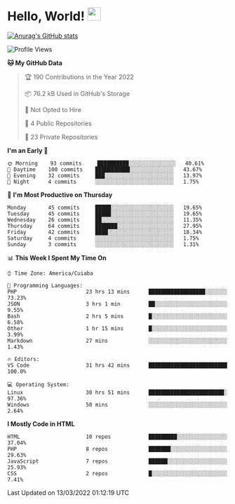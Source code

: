 
# Hello, World! <img src="https://raw.githubusercontent.com/MartinHeinz/MartinHeinz/master/wave.gif" width="30px">

[![Anurag's GitHub stats](https://github-readme-stats.vercel.app/api?username=ilismarque&count_private=true&show_icons=true&theme=dracula)](https://github.com/anuraghazra/github-readme-stats)

<!--START_SECTION:waka-->
![Profile Views](http://img.shields.io/badge/Profile%20Views-0-blue)

**🐱 My GitHub Data** 

> 🏆 190 Contributions in the Year 2022
 > 
> 📦 76.2 kB Used in GitHub's Storage 
 > 
> 🚫 Not Opted to Hire
 > 
> 📜 4 Public Repositories 
 > 
> 🔑 23 Private Repositories  
 > 
**I'm an Early 🐤** 

```text
🌞 Morning    93 commits     ██████████░░░░░░░░░░░░░░░   40.61% 
🌆 Daytime    100 commits    ███████████░░░░░░░░░░░░░░   43.67% 
🌃 Evening    32 commits     ███░░░░░░░░░░░░░░░░░░░░░░   13.97% 
🌙 Night      4 commits      ░░░░░░░░░░░░░░░░░░░░░░░░░   1.75%

```
📅 **I'm Most Productive on Thursday** 

```text
Monday       45 commits     █████░░░░░░░░░░░░░░░░░░░░   19.65% 
Tuesday      45 commits     █████░░░░░░░░░░░░░░░░░░░░   19.65% 
Wednesday    26 commits     ██░░░░░░░░░░░░░░░░░░░░░░░   11.35% 
Thursday     64 commits     ███████░░░░░░░░░░░░░░░░░░   27.95% 
Friday       42 commits     ████░░░░░░░░░░░░░░░░░░░░░   18.34% 
Saturday     4 commits      ░░░░░░░░░░░░░░░░░░░░░░░░░   1.75% 
Sunday       3 commits      ░░░░░░░░░░░░░░░░░░░░░░░░░   1.31%

```


📊 **This Week I Spent My Time On** 

```text
⌚︎ Time Zone: America/Cuiaba

💬 Programming Languages: 
PHP                      23 hrs 13 mins      ██████████████████░░░░░░░   73.23% 
JSON                     3 hrs 1 min         ██░░░░░░░░░░░░░░░░░░░░░░░   9.55% 
Bash                     2 hrs 5 mins        █░░░░░░░░░░░░░░░░░░░░░░░░   6.58% 
Other                    1 hr 15 mins        █░░░░░░░░░░░░░░░░░░░░░░░░   3.99% 
Markdown                 27 mins             ░░░░░░░░░░░░░░░░░░░░░░░░░   1.43%

🔥 Editors: 
VS Code                  31 hrs 42 mins      █████████████████████████   100.0%

💻 Operating System: 
Linux                    30 hrs 51 mins      ████████████████████████░   97.36% 
Windows                  50 mins             ░░░░░░░░░░░░░░░░░░░░░░░░░   2.64%

```

**I Mostly Code in HTML** 

```text
HTML                     10 repos            █████████░░░░░░░░░░░░░░░░   37.04% 
PHP                      8 repos             ███████░░░░░░░░░░░░░░░░░░   29.63% 
JavaScript               7 repos             ██████░░░░░░░░░░░░░░░░░░░   25.93% 
CSS                      2 repos             █░░░░░░░░░░░░░░░░░░░░░░░░   7.41%

```



 Last Updated on 13/03/2022 01:12:19 UTC
<!--END_SECTION:waka-->

<!--
**ilismarque/ilismarque** is a ✨ _special_ ✨ repository because its `README.md` (this file) appears on your GitHub profile.

Here are some ideas to get you started:

- 🔭 I’m currently working on ...
- 🌱 I’m currently learning ...
- 👯 I’m looking to collaborate on ...
- 🤔 I’m looking for help with ...
- 💬 Ask me about ...
- 📫 How to reach me: ...
- 😄 Pronouns: ...
- ⚡ Fun fact: ...
-->
